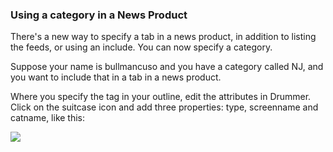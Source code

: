 ### Using a category in a News Product

There's a new way to specify a tab in a news product, in addition to listing the feeds, or using an include. You can now specify a category.  

Suppose your name is bullmancuso and you have a category called NJ, and you want to include that in a tab in a news product. 

Where you specify the tag in your outline, edit the attributes in Drummer. Click on the suitcase icon and add three properties: type, screenname and catname, like this:

<img src="http://scripting.com/images/2022/09/08/categoryAtts.png">

